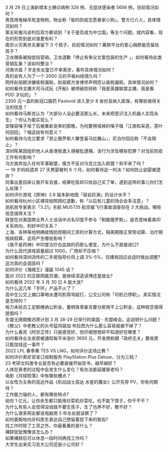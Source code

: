 3 月 29 日上海新增本土确诊病例 326 例、无症状感染者 5656 例，目前情况如何？  
男孩用电梯吊死宠物狗，物业称「偷的防疫志愿者家小狗」，警方已介入，具体情况如何？  
第五轮俄乌谈判后双方都谈到「关于是否成为中立国」等五个问题，就内容看，现在的形势到底对谁更有利？  
南京火灾离世夫妻留下 3 个孩子，目前情况如何？筹款平台的爱心捐款能否留给孩子？  
卫龙辣条被指低俗营销，卫龙道歉「停止有争议文案包装的生产 」，如何看待此类营销乱象？该如何整治？  
河南许昌 7 岁走失女童已不幸离世，事件具体情况如何？  
真的会有人为了一个 2000 元的平板纠结很久吗？  
网传赵丽颖涉嫌偷税漏税，赵丽颖方发律师声明否认偷税漏税，具体情况如何？  
如何看待主播大司马试玩《开船》被喷破防辩称「我是英雄联盟主播，我是看 PDD 才玩的」？  
2300 元一盒的新冠口服药 Paxlovid 进入至少 8 省份且纳入医保，有哪些值得关注的信息？  
如何看待马斯克认为「大部分人没必要活那么长，未来把意识注入机器人实现永生」？你认为能实现么？  
安陵容嗓子哑了后被重新宠幸的那晚，为何要用哑掉的嗓子唱「江南和采莲，莲叶何田田」？唱这段有何意义？  
如何看待乌克兰要求「禁止俄罗斯人攀登喜马拉雅山」，尼泊尔回应称「不会阻止」？  
深圳陈某因组织他人从香港偷渡入境被批逮捕，该行为涉及哪些犯罪？对当前防疫工作有何影响？  
乌方放弃加入任何军事联盟，俄方不反对乌克兰加入欧盟？和平来了吗？  
一 19 岁妈妈遗弃 27 天男婴被判 6 个月，如何看待这一判决？如何防止幼婴被遗弃？  
同事出差回来让我开车去接，结果吃饭却只给自己买了单，遇到这样的事儿你们怎么处理？  
如何评价游戏《原神》2.6 版本新地图「层岩巨渊」的设计水平？  
如何看待杭州小区裸背拍照网红道歉，称「以后有儿童的场合会多注意」？  
民航局专家表示「3.21」东航 MU5735 航空器飞行事故调查存在 3 大挑战，哪些信息值得关注？  
拜登在对美国商业界人士谈话中点名印度不参与「制裁俄罗斯」，是否意味着美印关系转向，利好中印关系？  
上海、吉林等地明确疫情防控期间工资的计算方式，隔离期按正常劳动算、治疗期按病假算，这将产生哪些影响？  
《我不是药神》中印度治疗白血病的药那么便宜，为什么不直接进口?  
为什么现代游戏容量超过 100G，厂商却不压缩？  
如何看待深圳流传的二手房指导价将上调 3%-5%，住建局回应会适时做出调整? 这次真的会调高吗？  
如何评价《海贼王》漫画 1045 话？  
面对 2022 的互联网裁员潮，是继续深造读博还是就业?  
如何看待 2022 年 3 月 30 日 A 股大涨?  
为什么这几年「手环」产品不火了？  
高中生公交上摘口罩喝水遭司机辱骂殴打，公交公司称「司机已停职」，真实情况是怎样的？  
格力未给员工足额缴纳公积金，董明珠曾豪言要分房用不上公积金，这种观念值得提倡吗？  
东盟无限期推迟原计划 3 月 28-29 日举行的美国 - 东盟峰会。这说明什么问题？  
《教父》中老教父的头号猛将路加·布拉西为什么那么容易就被干掉了？  
为什么看完《阿甘正传》只是感觉好，但仔细想想却不知道好在哪里？  
如何看待业主收房被通知每平米涨价 3650 元，开发商称跟「政府无关」要收房只能加钱这一事件？  
2022 LPL 春季赛 TES VS LNG，如何评价这场比赛？  
如何评价索尼官宣订阅制服务 PlayStation Plus Deluxe，分为三档？  
23 考研文科类专业是否有必要直接开始背书，越早越好？  
人体在衰老的过程中会发生什么变化？有办法能延缓衰老吗？  
电影《月球陨落》中有哪些槽点？  
以女性为主角的高达作品《机动战士高达 水星的魔女》公开先导 PV，你有何期待？  
工作能力强的人，都有哪些特点?  
给你 1 亿元，让你余生都只能用炒菜机炒菜吃，也不能下馆子，你干不干？  
为什么有些人会觉得没钱就不要生孩子，生了也养不好，教不好？  
为什么很多网友都说电脑用 5 年左右就该换了？  
如何委婉地向牙科医生表达自己想留着拔下来的智齿?  
找工作时除了工资之外，你最看重的是什么？  
裸辞犹犹豫豫该怎么办？  
如果裸辞后可以休息一段时间再找工作吗？  
大学生出来实习去大公司还是小公司好？  
